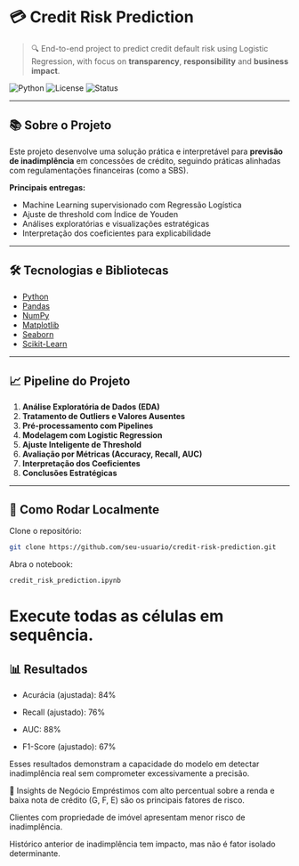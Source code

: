 # 💳 Credit Risk Prediction

> 🔍 End-to-end project to predict credit default risk using Logistic Regression, with focus on **transparency**, **responsibility** and **business impact**.

![Python](https://img.shields.io/badge/Python-3.11-blue) ![License](https://img.shields.io/badge/license-MIT-green) ![Status](https://img.shields.io/badge/status-Completed-brightgreen)

---

## 📚 Sobre o Projeto

Este projeto desenvolve uma solução prática e interpretável para **previsão de inadimplência** em concessões de crédito, seguindo práticas alinhadas com regulamentações financeiras (como a SBS).

**Principais entregas:**
- Machine Learning supervisionado com Regressão Logística
- Ajuste de threshold com Índice de Youden
- Análises exploratórias e visualizações estratégicas
- Interpretação dos coeficientes para explicabilidade

---

## 🛠️ Tecnologias e Bibliotecas

- [Python](https://www.python.org/)
- [Pandas](https://pandas.pydata.org/)
- [NumPy](https://numpy.org/)
- [Matplotlib](https://matplotlib.org/)
- [Seaborn](https://seaborn.pydata.org/)
- [Scikit-Learn](https://scikit-learn.org/stable/)

---

## 📈 Pipeline do Projeto

1. **Análise Exploratória de Dados (EDA)**
2. **Tratamento de Outliers e Valores Ausentes**
3. **Pré-processamento com Pipelines**
4. **Modelagem com Logistic Regression**
5. **Ajuste Inteligente de Threshold**
6. **Avaliação por Métricas (Accuracy, Recall, AUC)**
7. **Interpretação dos Coeficientes**
8. **Conclusões Estratégicas**

---

## 🚀 Como Rodar Localmente

Clone o repositório:

```bash
git clone https://github.com/seu-usuario/credit-risk-prediction.git
```

Abra o notebook:

```bash
credit_risk_prediction.ipynb
```

# Execute todas as células em sequência.

## 📊 Resultados

- Acurácia (ajustada): 84%

- Recall (ajustado): 76%

- AUC: 88%

- F1-Score (ajustado): 67%

Esses resultados demonstram a capacidade do modelo em detectar inadimplência real sem comprometer excessivamente a precisão.

🧠 Insights de Negócio
Empréstimos com alto percentual sobre a renda e baixa nota de crédito (G, F, E) são os principais fatores de risco.

Clientes com propriedade de imóvel apresentam menor risco de inadimplência.

Histórico anterior de inadimplência tem impacto, mas não é fator isolado determinante.



